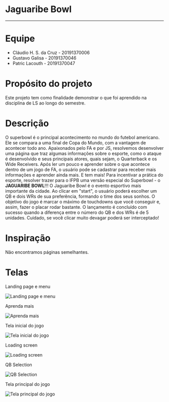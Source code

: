 # Jaguaribe Bowl

------------

# Equipe
- Cláudio H. S. da Cruz - 20191370006
- Gustavo Galisa - 20191370046
- Patric Lacouth - 20191370047

# Propósito do projeto
Este projeto tem como finalidade demonstrar o que foi aprendido na disciplina de LS ao longo do semestre.

# Descrição
O superbowl é o principal acontecimento no mundo do futebol americano. Ele se compara a uma final de Copa do Mundo, com a vantagem de acontecer todo ano.
Apaixonados pelo FA e por JS, resolvemos desenvolver uma página que traz algumas informações sobre o esporte, como o ataque é desenvolvido e seus principais atores, quais sejam, o Quarterback e os Wide Receivers.
Após ler um pouco e aprender sobre o que acontece dentro de um jogo de FA, o usuário pode se cadastrar para receber mais informações e aprender ainda mais.
E tem mais! Para incentivar a prática do esporte, resolver trazer para o IFPB uma versão especial do Superbowl - o **JAGUARIBE BOWL**!!!
O Jaguaribe Bowl é o evento esportivo mais importante da cidade. Ao clicar em "start", o usuário poderá escolher um QB e dois WRs de sua preferência, formando o time dos seus sonhos.
O objetivo do jogo é marcar o máximo de touchdowns que você conseguir e, assim, fazer o placar rodar bastante. O lançamento é concluído com sucesso quando a diferença entre o número do QB e dos WRs é de 5 unidades. Cuidado, se você clicar muito devagar poderá ser interceptado!

# Inspiração
Não encontramos páginas semelhantes.

# Telas
Landing page e menu

![Landing page e menu](https://github.com/gustavogalisa/superbowljaguaribe/blob/master/Telas/landing_com_menu.PNG)

Aprenda mais

![Aprenda mais](https://github.com/gustavogalisa/superbowljaguaribe/blob/master/Telas/aprenda_mais.PNG)

Tela inicial do jogo

![Tela inicial do jogo](https://github.com/gustavogalisa/superbowljaguaribe/blob/master/Telas/inicial_jogo.PNG)

Loading screen

![Loading screen](https://github.com/gustavogalisa/superbowljaguaribe/blob/master/Telas/loading_screen.PNG)

QB Selection

![QB Selection](https://github.com/gustavogalisa/superbowljaguaribe/blob/master/Telas/qb_selection.PNG)

Tela principal do jogo

![Tela principal do jogo](https://github.com/gustavogalisa/superbowljaguaribe/blob/master/Telas/game_screen.PNG)
